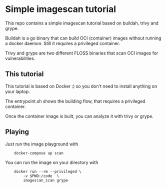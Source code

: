 # Simple imagescan tutorial

This repo contains a simple imagescan tutorial
based on buildah, trivy and grype.

Buildah is a go binary that can build OCI (container) images
without running a docker daemon. Still it requires
a privileged container.

Trivy and grype are two different FLOSS binaries
that scan OCI images for vulnerabilities.

## This tutorial

This tutorial is based on Docker :)
so you don't need to install anything on
your laptop.

The entrypoint.sh shows the building flow,
that requires a privileged container.

Once the container image is built, you can
analyze it with trivy or grype.

## Playing

Just run the image playground with

        docker-compose up scan

You can run the image on your directory with

        docker run --rm --privileged \
            -v $PWD:/code  \
            imagescan_scan grype
